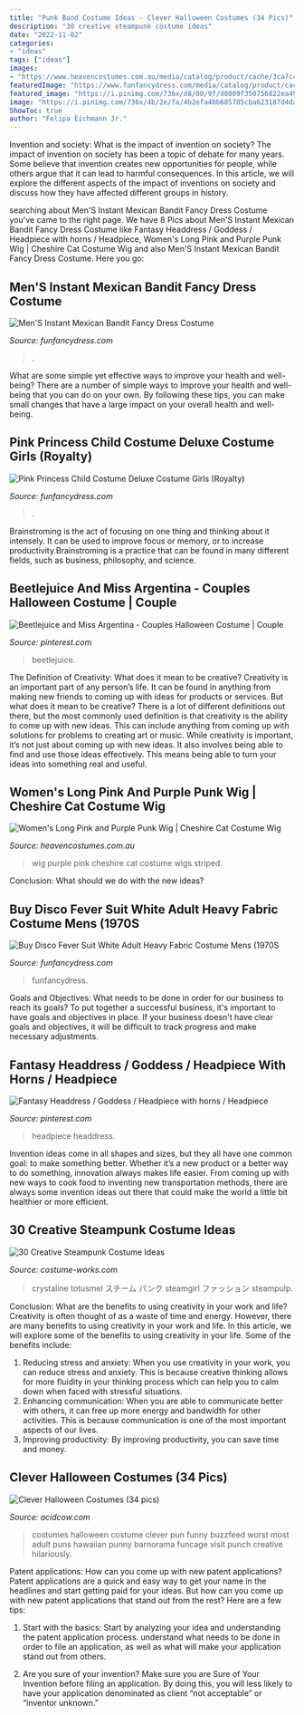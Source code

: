 ```yaml
---
title: "Punk Band Costume Ideas - Clever Halloween Costumes (34 Pics)"
description: "30 creative steampunk costume ideas"
date: "2022-11-02"
categories:
- "ideas"
tags: ["ideas"]
images:
- "https://www.heavencostumes.com.au/media/catalog/product/cache/3ca7c4de79fd9294a778cbfdebc9dde4/l/e/lega-a-2767-cheshire-cat-pink-and-purple-striped-womens-costume-accessory-wig-back-image-1200.jpg"
featuredImage: "https://www.funfancydress.com/media/catalog/product/cache/1/image/1200x/040ec09b1e35df139433887a97daa66f/S/A/SANC_3887.jpg"
featured_image: "https://i.pinimg.com/736x/d8/00/9f/d8009f350756822ea49f6272c1d007b3.jpg"
image: "https://i.pinimg.com/736x/4b/2e/fa/4b2efa4bb685785cba623187d4da87f1.jpg"
ShowToc: true
author: "Felipa Eichmann Jr."
---
```



Invention and society: What is the impact of invention on society?
The impact of invention on society has been a topic of debate for many years. Some believe that invention creates new opportunities for people, while others argue that it can lead to harmful consequences. In this article, we will explore the different aspects of the impact of inventions on society and discuss how they have affected different groups in history.

	

		
searching about Men&#039;S Instant Mexican Bandit Fancy Dress Costume you've came to the right page. We have 8 Pics about Men&#039;S Instant Mexican Bandit Fancy Dress Costume like Fantasy Headdress / Goddess / Headpiece with horns / Headpiece, Women&#039;s Long Pink and Purple Punk Wig | Cheshire Cat Costume Wig and also Men&#039;S Instant Mexican Bandit Fancy Dress Costume. Here you go:
		
    
## Men&#039;S Instant Mexican Bandit Fancy Dress Costume

<img loading=lazy src="https://www.funfancydress.com/media/catalog/product/cache/1/image/1200x/040ec09b1e35df139433887a97daa66f/s/m/smf43904_s.jpg" onerror="this.onerror=null;this.src='https://tse3.mm.bing.net/th?id=OIP.Ct2RUErLokRBZYCe0CvfCQAAAA&amp;pid=15.1';" alt="Men&#039;S Instant Mexican Bandit Fancy Dress Costume">

_Source: funfancydress.com_

>. 

	

What are some simple yet effective ways to improve your health and well-being?
There are a number of simple ways to improve your health and well-being that you can do on your own. By following these tips, you can make small changes that have a large impact on your overall health and well-being.

    
## Pink Princess Child Costume Deluxe Costume Girls (Royalty)

<img loading=lazy src="https://www.funfancydress.com/media/catalog/product/cache/1/image/1200x/040ec09b1e35df139433887a97daa66f/S/A/SANC_3887.jpg" onerror="this.onerror=null;this.src='https://tse4.mm.bing.net/th?id=OIP.JVYoBpxn7ib-ipOvJFJ5DQHaNp&amp;pid=15.1';" alt="Pink Princess Child Costume Deluxe Costume Girls (Royalty)">

_Source: funfancydress.com_

>. 

	

Brainstroming is the act of focusing on one thing and thinking about it intensely. It can be used to improve focus or memory, or to increase productivity.Brainstroming is a practice that can be found in many different fields, such as business, philosophy, and science.

    
## Beetlejuice And Miss Argentina - Couples Halloween Costume | Couple

<img loading=lazy src="https://i.pinimg.com/736x/4b/2e/fa/4b2efa4bb685785cba623187d4da87f1.jpg" onerror="this.onerror=null;this.src='https://tse2.mm.bing.net/th?id=OIP.zPS4YfKT_hX7DPZkMExqUgHaJ4&amp;pid=15.1';" alt="Beetlejuice and Miss Argentina - Couples Halloween Costume | Couple">

_Source: pinterest.com_

>beetlejuice. 

	

The Definition of Creativity: What does it mean to be creative?
Creativity is an important part of any person’s life. It can be found in anything from making new friends to coming up with ideas for products or services. But what does it mean to be creative? There is a lot of different definitions out there, but the most commonly used definition is that creativity is the ability to come up with new ideas. This can include anything from coming up with solutions for problems to creating art or music. While creativity is important, it’s not just about coming up with new ideas. It also involves being able to find and use those ideas effectively. This means being able to turn your ideas into something real and useful.

    
## Women&#039;s Long Pink And Purple Punk Wig | Cheshire Cat Costume Wig

<img loading=lazy src="https://www.heavencostumes.com.au/media/catalog/product/cache/3ca7c4de79fd9294a778cbfdebc9dde4/l/e/lega-a-2767-cheshire-cat-pink-and-purple-striped-womens-costume-accessory-wig-back-image-1200.jpg" onerror="this.onerror=null;this.src='https://tse1.mm.bing.net/th?id=OIP.gspbwXwPti9xLqxV6wXUjgHaKA&amp;pid=15.1';" alt="Women&#039;s Long Pink and Purple Punk Wig | Cheshire Cat Costume Wig">

_Source: heavencostumes.com.au_

>wig purple pink cheshire cat costume wigs striped. 

	

Conclusion: What should we do with the new ideas?
 

    
## Buy Disco Fever Suit White Adult Heavy Fabric Costume Mens (1970S

<img loading=lazy src="https://www.funfancydress.com/media/catalog/product/cache/1/image/9df78eab33525d08d6e5fb8d27136e95/S/A/SANC_5783.jpg" onerror="this.onerror=null;this.src='https://tse1.mm.bing.net/th?id=OIP.OxmBav8PJ4vrIjN_2_HMeAHaMy&amp;pid=15.1';" alt="Buy Disco Fever Suit White Adult Heavy Fabric Costume Mens (1970S">

_Source: funfancydress.com_

>funfancydress. 

	

Goals and Objectives: What needs to be done in order for our business to reach its goals?
To put together a successful business, it's important to have goals and objectives in place. If your business doesn't have clear goals and objectives, it will be difficult to track progress and make necessary adjustments.

    
## Fantasy Headdress / Goddess / Headpiece With Horns / Headpiece

<img loading=lazy src="https://i.pinimg.com/736x/d8/00/9f/d8009f350756822ea49f6272c1d007b3.jpg" onerror="this.onerror=null;this.src='https://tse4.mm.bing.net/th?id=OIP.lTX6SQgLV65icBcxbDKfmQHaJ3&amp;pid=15.1';" alt="Fantasy Headdress / Goddess / Headpiece with horns / Headpiece">

_Source: pinterest.com_

>headpiece headdress. 

	

Invention ideas come in all shapes and sizes, but they all have one common goal: to make something better. Whether it’s a new product or a better way to do something, innovation always makes life easier. From coming up with new ways to cook food to inventing new transportation methods, there are always some invention ideas out there that could make the world a little bit healthier or more efficient.

    
## 30 Creative Steampunk Costume Ideas

<img loading=lazy src="https://photos.costume-works.com/gallery/steampunk-pirate.jpg" onerror="this.onerror=null;this.src='https://tse1.mm.bing.net/th?id=OIP.5Lp-cJqK8oDlvucqS7QNXwAAAA&amp;pid=15.1';" alt="30 Creative Steampunk Costume Ideas">

_Source: costume-works.com_

>crystaline totusmel スチーム パンク steamgirl ファッション steampulp. 

	

Conclusion: What are the benefits to using creativity in your work and life?
Creativity is often thought of as a waste of time and energy. However, there are many benefits to using creativity in your work and life. In this article, we will explore some of the benefits to using creativity in your life. Some of the benefits include: 
1) Reducing stress and anxiety: When you use creativity in your work, you can reduce stress and anxiety. This is because creative thinking allows for more fluidity in your thinking process which can help you to calm down when faced with stressful situations. 
2) Enhancing communication: When you are able to communicate better with others, it can free up more energy and bandwidth for other activities. This is because communication is one of the most important aspects of our lives. 
3) Improving productivity: By improving productivity, you can save time and money.

    
## Clever Halloween Costumes (34 Pics)

<img loading=lazy src="https://cdn.acidcow.com/pics/20131021/funny_costumes_16.jpg" onerror="this.onerror=null;this.src='https://tse4.mm.bing.net/th?id=OIP.0eNCKoKswPvGXWbzZqh6CwHaLG&amp;pid=15.1';" alt="Clever Halloween Costumes (34 pics)">

_Source: acidcow.com_

>costumes halloween costume clever pun funny buzzfeed worst most adult puns hawaiian punny barnorama funcage visit punch creative hilariously. 

	

Patent applications: How can you come up with new patent applications?
Patent applications are a quick and easy way to get your name in the headlines and start getting paid for your ideas. But how can you come up with new patent applications that stand out from the rest? Here are a few tips: 
1. Start with the basics: Start by analyzing your idea and understanding the patent application process. understand what needs to be done in order to file an application, as well as what will make your application stand out from others. 

2. Are you sure of your invention? Make sure you are Sure of Your Invention before filing an application. By doing this, you will less likely to have your application denominated as client “not acceptable” or “inventor unknown.” 


